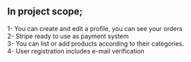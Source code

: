 ## In project scope;
1- You can create and edit a profile, you can see your orders <br>
2- Stripe ready to use as payment system <br>
3- You can list or add products according to their categories. <br>
4- User registration includes e-mail verification <br>